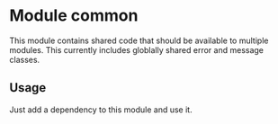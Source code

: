 # Module common

This module contains shared code that should be available to multiple modules.
This currently includes globlally shared error and message classes.

## Usage

Just add a dependency to this module and use it.
